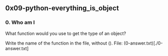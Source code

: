 ## 0x09-python-everything_is_object

### 0. Who am I
What function would you use to get the type of an object?

Write the name of the function in the file, without ().
File: (0-answer.txt)[./0-answer.txt]